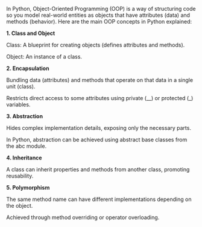 In Python, Object-Oriented Programming (OOP) is a way of structuring code so you model real-world entities as objects that have attributes (data) and methods (behavior).
Here are the main OOP concepts in Python explained:

**1. Class and Object**

Class: A blueprint for creating objects (defines attributes and methods).

Object: An instance of a class.

**2. Encapsulation**

Bundling data (attributes) and methods that operate on that data in a single unit (class).

Restricts direct access to some attributes using private (__) or protected (_) variables.

**3. Abstraction**

Hides complex implementation details, exposing only the necessary parts.

In Python, abstraction can be achieved using abstract base classes from the abc module.

**4. Inheritance**

A class can inherit properties and methods from another class, promoting reusability.

**5. Polymorphism**

The same method name can have different implementations depending on the object.

Achieved through method overriding or operator overloading.

